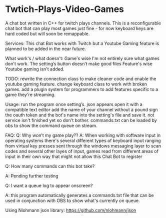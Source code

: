 # Twtich-Plays-Video-Games
A chat bot written in C++ for twitch plays channels. 
This is a reconfigurable chat bot that can play most games just fine - for now keyboard keys are hard coded but will soon be remappable.

Services:
This chat Bot works with Twitch but a Youtube Gaming feature is planned to be added in the near future.

What work's / what doesn't:
Game's wise I'm not entirely sure what games don't work.
The setting’s button doesn’t make good files
Feature's wise Youtube gaming isn't added.

TODO:
rewrite the connection class to make cleaner code and enable the youtube gaming feature.
change keyboard class to work with broken games.
add a plugin system for programmers to add features specific to a game they're streaming.

Usage:
run the program once setting’s. json appears open it with a compatible text editor add the name of your channel 
without a pound sign the oauth token and the bot's name into the setting's file and save it. 
not service isn't finished yet so don't bother. commands.txt can be loaded by obs to show the command queue on stream. 

FAQ:
Q: Why won’t my game play??
A: When working with software input in operating systems there's several different types of keyboard input ranging from 
virtual key presses sent through the windows messaging layer to scan codes and several other layes of input, games read from different 
areas of input in their own way that might not allow this Chat Bot to register 

Q: How many commands can this bot take?

A: Pending further testing

Q: I want a queue log to appear onscreen?

A: this program automatically generates a commands.txt file that can be used in conjunction with OBS to show what's currently on queue. 

Using Nlohmann json library: https://github.com/nlohmann/json
